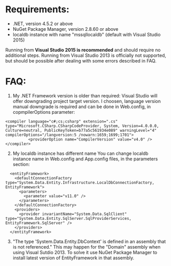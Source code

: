 # Requirements:
- .NET, version 4.5.2 or above
- NuGet Package Manager, version 2.8.60 or above
- localdb instance with name "mssqllocaldb" (default with Visual Studio 2015)

Running from **Visual Studio 2015 is recommended** and should require no additional steps.
Running from Visual Studio 2013 is officially not supported, but should be possible after dealing with some errors described in FAQ.


# FAQ:
1. My .NET Framework version is older than required:
Visual Studio will offer downgrading project target version. I choosen, language version manual downgrade is required and can be done in Web.config, in copmpilerOptions parameter:
```
<compiler language="c#;cs;csharp" extension=".cs" type="Microsoft.CSharp.CSharpCodeProvider, System, Version=4.0.0.0, Culture=neutral, PublicKeyToken=b77a5c561934e089" warningLevel="4" compilerOptions="/langversion:5 /nowarn:1659;1699;1701">
          <providerOption name="CompilerVersion" value="v4.0" />
</compiler>
```

2. My localdb instance has different name
You can change localdb instance name in Web.config and App.config files, in the parameters section:
```
  <entityFramework>
    <defaultConnectionFactory type="System.Data.Entity.Infrastructure.LocalDbConnectionFactory, EntityFramework">
      <parameters>
        <parameter value="v11.0" />
      </parameters>
    </defaultConnectionFactory>
    <providers>
      <provider invariantName="System.Data.SqlClient" type="System.Data.Entity.SqlServer.SqlProviderServices, EntityFramework.SqlServer" />
    </providers>
  </entityFramework>
```
3. "The type 'System.Data.Entity.DbContext' is defined in an assembly that is not referenced."
This may happen for the "Domain" assembly when using Visual Sutdio 2013. To solve it use NuGet Package Manager to install latest version of EntityFramework in that assembly.
